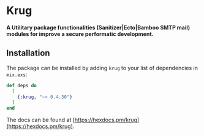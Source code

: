 # Krug

**A Utilitary package functionalities (Sanitizer|Ecto|Bamboo SMTP mail) 
modules for improve a secure performatic development.**

## Installation

The package can be installed by adding `krug` to your list of dependencies in `mix.exs`:

```elixir
def deps do
  [
    {:krug, "~> 0.4.30"}
  ]
end
```

The docs can be found at [https://hexdocs.pm/krug](https://hexdocs.pm/krug).

